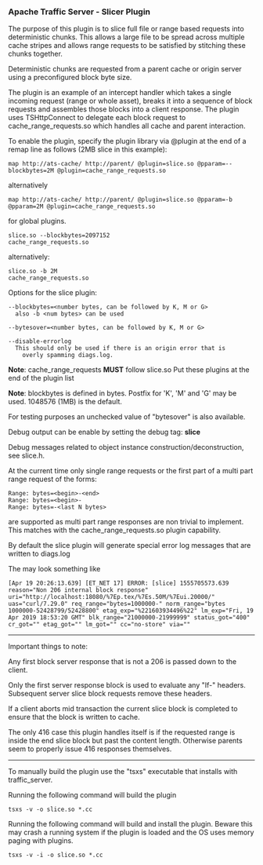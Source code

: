 ### Apache Traffic Server - Slicer Plugin

The purpose of this plugin is to slice full file or range based requests
into deterministic chunks.  This allows a large file to be spread across
multiple cache stripes and allows range requests to be satisfied by
stitching these chunks together.

Deterministic chunks are requested from a parent cache or origin server
using a preconfigured block byte size.

The plugin is an example of an intercept handler which takes a single
incoming request (range or whole asset), breaks it into a sequence
of block requests and assembles those blocks into a client response.
The plugin uses TSHttpConnect to delegate each block request to
cache_range_requests.so which handles all cache and parent interaction.

To enable the plugin, specify the plugin library via @plugin at the end
of a remap line as follows (2MB slice in this example):

```
map http://ats-cache/ http://parent/ @plugin=slice.so @pparam=--blockbytes=2M @plugin=cache_range_requests.so
```

alternatively

```
map http://ats-cache/ http://parent/ @plugin=slice.so @pparam=-b @pparam=2M @plugin=cache_range_requests.so
```

for global plugins.

```
slice.so --blockbytes=2097152
cache_range_requests.so
```

alternatively:

```
slice.so -b 2M
cache_range_requests.so
```

Options for the slice plugin:
```
--blockbytes=<number bytes, can be followed by K, M or G>
  also -b <num bytes> can be used

--bytesover=<number bytes, can be followed by K, M or G>

--disable-errorlog
  This should only be used if there is an origin error that is
	overly spamming diags.log.

```

**Note**: cache_range_requests **MUST** follow slice.so Put these plugins
at the end of the plugin list

**Note**: blockbytes is defined in bytes. Postfix for 'K', 'M' and 'G'
may be used.  1048576 (1MB) is the default.

For testing purposes an unchecked value of "bytesover" is also available.

Debug output can be enable by setting the debug tag: **slice**

Debug messages related to object instance construction/deconstruction, see slice.h.  

At the current time only single range requests or the first part of a 
multi part range request of the forms:
```
Range: bytes=<begin>-<end>
Range: bytes=<begin>-
Range: bytes=-<last N bytes>
```
are supported as multi part range responses are non trivial to implement.
This matches with the cache_range_requests.so plugin capability.

By default the slice plugin will generate special error log messages
that are written to diags.log

The may look something like
```
[Apr 19 20:26:13.639] [ET_NET 17] ERROR: [slice] 1555705573.639 reason="Non 206 internal block response" uri="http://localhost:18080/%7Ep.tex/%7Es.50M/%7Eui.20000/" uas="curl/7.29.0" req_range="bytes=1000000-" norm_range="bytes 1000000-52428799/52428800" etag_exp="%221603934496%22" lm_exp="Fri, 19 Apr 2019 18:53:20 GMT" blk_range="21000000-21999999" status_got="400" cr_got="" etag_got="" lm_got="" cc="no-store" via=""
```
---

Important things to note:

Any first block server response that is not a 206 is passed down to
the client.

Only the first server response block is used to evaluate any "If-"
headers.  Subsequent server slice block requests remove these headers.

If a client aborts mid transaction the current slice block is completed
to ensure that the block is written to cache.

The only 416 case this plugin handles itself is if the requested range
is inside the end slice block but past the content length.  Otherwise
parents seem to properly issue 416 responses themselves.

---

To manually build the plugin use the "tsxs" executable that installs with
traffic_server.

Running the following command will build the plugin

```
tsxs -v -o slice.so *.cc
```

Running the following command will build and install the plugin.
Beware this may crash a running system if the plugin is loaded
and the OS uses memory paging with plugins.

```
tsxs -v -i -o slice.so *.cc
```
